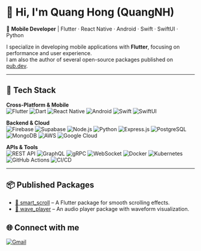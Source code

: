 # 👋 Hi, I'm Quang Hong (QuangNH)

🚀 **Mobile Developer** | Flutter · React Native · Android · Swift · SwiftUI · Python  

I specialize in developing mobile applications with **Flutter**, focusing on performance and user experience.  
I am also the author of several open-source packages published on [pub.dev](https://pub.dev).  

---

## 🔧 Tech Stack

**Cross-Platform & Mobile**  
![Flutter](https://img.shields.io/badge/Flutter-02569B?logo=flutter&logoColor=white)
![Dart](https://img.shields.io/badge/Dart-0175C2?logo=dart&logoColor=white)
![React Native](https://img.shields.io/badge/React%20Native-20232A?logo=react&logoColor=61DAFB)
![Android](https://img.shields.io/badge/Android-3DDC84?logo=android&logoColor=white)
![Swift](https://img.shields.io/badge/Swift-FA7343?logo=swift&logoColor=white)
![SwiftUI](https://img.shields.io/badge/SwiftUI-0A84FF?logo=swift&logoColor=white)

**Backend & Cloud**  
![Firebase](https://img.shields.io/badge/Firebase-FFCA28?logo=firebase&logoColor=black)
![Supabase](https://img.shields.io/badge/Supabase-3ECF8E?logo=supabase&logoColor=white)
![Node.js](https://img.shields.io/badge/Node.js-339933?logo=node.js&logoColor=white)
![Python](https://img.shields.io/badge/Python-3776AB?logo=python&logoColor=white)
![Express.js](https://img.shields.io/badge/Express.js-000000?logo=express&logoColor=white)
![PostgreSQL](https://img.shields.io/badge/PostgreSQL-336791?logo=postgresql&logoColor=white)
![MongoDB](https://img.shields.io/badge/MongoDB-47A248?logo=mongodb&logoColor=white)
![AWS](https://img.shields.io/badge/AWS-232F3E?logo=amazon-aws&logoColor=white)
![Google Cloud](https://img.shields.io/badge/Google%20Cloud-4285F4?logo=googlecloud&logoColor=white)

**APIs & Tools**  
![REST API](https://img.shields.io/badge/REST-02569B?logo=postman&logoColor=white)
![GraphQL](https://img.shields.io/badge/GraphQL-E10098?logo=graphql&logoColor=white)
![gRPC](https://img.shields.io/badge/gRPC-0A6CFF?logo=google&logoColor=white)
![WebSocket](https://img.shields.io/badge/WebSocket-010101?logo=socketdotio&logoColor=white)
![Docker](https://img.shields.io/badge/Docker-2496ED?logo=docker&logoColor=white)
![Kubernetes](https://img.shields.io/badge/Kubernetes-326CE5?logo=kubernetes&logoColor=white)
![GitHub Actions](https://img.shields.io/badge/GitHub%20Actions-2088FF?logo=githubactions&logoColor=white)
![CI/CD](https://img.shields.io/badge/CI%2FCD-000000?logo=gitlab&logoColor=white)

---

## 📦 Published Packages

- [📱 smart_scroll](https://pub.dev/packages/smart_scroll) – A Flutter package for smooth scrolling effects.  
- [🎵 wave_player](https://pub.dev/packages/wave_player) – An audio player package with waveform visualization.  


## 🌐 Connect with me
[![Gmail](https://img.shields.io/badge/Gmail-red?logo=gmail&logoColor=white)](mailto:quangnh.pc19@gmail.com)  
